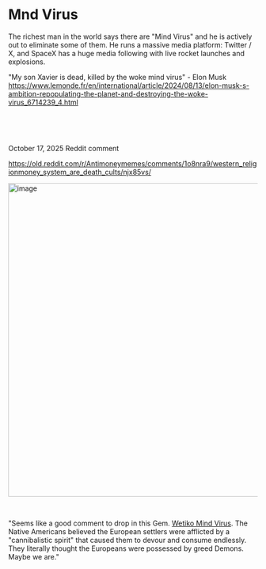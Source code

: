 # Mnd Virus

The richest man in the world says there are "Mind Virus" and he is actively out to eliminate some of them. He runs a massive media platform: Twitter / X, and SpaceX has a huge media following with live rocket launches and explosions.

"My son Xavier is dead, killed by the woke mind virus" - Elon Musk      
https://www.lemonde.fr/en/international/article/2024/08/13/elon-musk-s-ambition-repopulating-the-planet-and-destroying-the-woke-virus_6714239_4.html


&nbsp;

&nbsp;

October 17, 2025 Reddit comment

https://old.reddit.com/r/Antimoneymemes/comments/1o8nra9/western_religionmoney_system_are_death_cults/njx85vs/

<img width="930" height="634" alt="image" src="https://github.com/user-attachments/assets/31ece43d-02da-4508-b4b2-0154032d6fdb" />

&nbsp;

"Seems like a good comment to drop in this Gem. [Wetiko Mind Virus](https://www.kosmosjournal.org/article/seeing-wetiko-on-capitalism-mind-viruses-and-antidotes-for-a-world-in-transition/). The Native Americans believed the European settlers were afflicted by a "cannibalistic spirit" that caused them to devour and consume endlessly. They literally thought the Europeans were possessed by greed Demons. Maybe we are."
